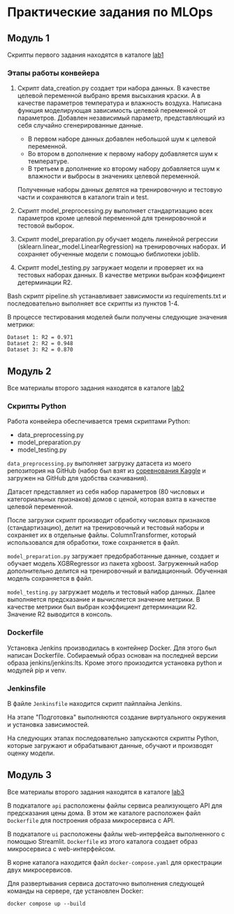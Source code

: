 # Практические задания по MLOps

## Модуль 1

Скрипты первого задания находятся в каталоге [lab1](lab1)

### Этапы работы конвейера

1. Скрипт data_creation.py создает три набора данных.
В качестве целевой переменной выбрано время высыхания краски. А в качестве параметров температура и влажность воздуха. Написана функция моделирующая зависимость целевой переменной от параметров. Добавлен независимый параметр, представляющий из себя случайно сгенерированные данные.

    - В первом наборе данных добавлен небольшой шум к целевой переменной.
    - Во втором в дополнение к первому набору добавляется шум к температуре.
    - В третьем в дополнение ко второму набору добавляется шум к влажности и выбросы в значениях целевой переменной.

    Полученные наборы данных делятся на тренировочную и тестовую части и сохраняются в каталоги train и test.

2. Скрипт model_preprocessing.py выполняет стандартизацию всех параметров кроме целевой переменной для тренировочной и тестовой выборок.

3. Скрипт model_preparation.py обучает модель линейной регрессии (sklearn.linear_model.LinearRegression) на тренировочных наборах. И сохраняет обученные модели с помощью библиотеки joblib.

4. Скрипт model_testing.py загружает модели и проверяет их на тестовых наборах данных. В качестве метрики выбран коэффициент детерминации R2.

Bash скрипт pipeline.sh устанавливает зависимости из requirements.txt и последовательно выполняет все скрипты из пунктов 1-4.

В процессе тестирования моделей были получены следующие значения метрики:

```
Dataset 1: R2 = 0.971
Dataset 2: R2 = 0.948
Dataset 3: R2 = 0.870
```

## Модуль 2

Все материалы второго задания находятся в каталоге [lab2](lab2)

### Скрипты Python

Работа конвейера обеспечивается тремя скриптами Python:
- data_preprocessing.py
- model_preparation.py
- model_testing.py

`data_preprocessing.py` выполняет загрузку датасета из моего репозитория на GitHub (набор был взят из [соревнования Kaggle](https://www.kaggle.com/competitions/house-prices-advanced-regression-techniques/) и загружен на GitHub для удобства скачивания).

Датасет представляет из себя набор параметров (80 числовых и категориальных признаков) домов с ценой, которая взята в качестве целевой переменной.

После загрузки скрипт производит обработку числовых признаков (стандартизацию), делит на тренировочный и тестовый наборы и сохраняет их в отдельные файлы. ColumnTransformer, который использовался для обработки, тоже сохраняется в файл.

`model_preparation.py` загружает предобработанные данные, создает и обучает модель XGBRegressor из пакета xgboost. Загруженный набор дополнительно делится на тренировочный и валидационный. Обученная модель сохраняется в файл.

`model_testing.py` загружает модель и тестовый набор данных. Далее выполняется предсказание и вычисляется значение метрики. В качестве метрики был выбран коэффициент детерминации R2. Значение R2 выводится в консоль.

### Dockerfile

Установка Jenkins производилась в контейнер Docker. Для этого был написан Dockerfile. 
Собираемый образ основан на последней версии образа jenkins/jenkins:lts. Кроме этого произодится установка python и модулей pip и venv.

### Jenkinsfile

В файле `Jenkinsfile` находится скрипт пайплайна Jenkins.

На этапе "Подготовка" выполняются создание виртуального окружения и установка зависимостей.

На следующих этапах последовательно запускаются скрипты Python, которые загружают и обрабатывают данные, обучают и производят оценку модели.

## Модуль 3

Все материалы второго задания находятся в каталоге [lab3](lab3)

В подкаталоге `api` расположены файлы сервиса реализующего API для предсказания цены дома.
В этом же каталоге расположен файл `Dockerfile` для построения образа микросервиса с API.

В подкаталоге `ui` расположены файлы web-интерфейса выполненного с помощью Streamlit.
`Dockerfile` из этого каталога создает образ микросервиса с web-интерфейсом.

В корне каталога находится файл `docker-compose.yaml` для оркестрации двух микросервисов.

Для развертывания сервиса достаточно выполнения следующей команды на сервере, где установлен Docker:
```
docker compose up --build
```
